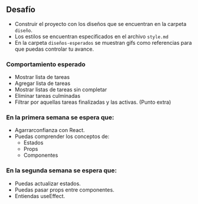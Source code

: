 ## Desafío

- Construir el proyecto con los diseños que se encuentran en la carpeta `diseño`.
- Los estilos se encuentran especificados en el archivo `style.md`
- En la carpeta `diseños-esperados` se muestran gifs como referencias para que puedas controlar tu avance.

### Comportamiento esperado

- Mostrar lista de tareas
- Agregar lista de tareas
- Mostrar listas de tareas sin completar
- Eliminar tareas culminadas
- Filtrar por aquellas tareas finalizadas y las activas. (Punto extra)

### En la primera semana se espera que:

- Agarrarconfianza con React.
- Puedas comprender los conceptos de:
  - Estados
  - Props
  - Componentes

### En la segunda semana se espera que:

- Puedas actualizar estados.
- Puedas pasar props entre componentes.
- Entiendas useEffect.
